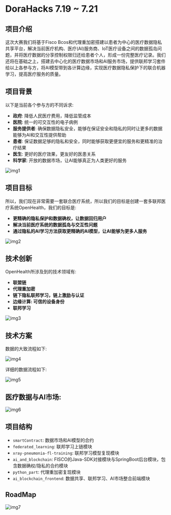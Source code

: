 # DoraHacks 7.19 ~ 7.21

## 项目介绍

这次大赛我们将基于Fisco Bcos和代理重加密搭建以患者为中心的医疗数据隐私共享平台，解决当前医疗机构、医疗(AI)服务商、IoT医疗设备之间的数据孤岛问题，并将医疗数据的分享控制权限归还给患者个人，形成一份完整医疗记录。我们还将在基础之上，搭建去中心化的医疗数据市场和AI服务市场，提供联邦学习套件给以上各参与方，将AI模型带到各计算边缘，实现医疗数据隐私保护下的联合机器学习，提高医疗服务的质量。

## 项目背景

以下是当前各个参与方的不同诉求:

- **政府**: 降低人民医疗费用，降低监管成本
- **医院**: 统一的可交互性的电子病例
- **服务提供者**: 确保数据隐私安全，能够在保证安全和隐私的同时让更多的数据能够为AI和交互性提供帮助
- **患者**: 保证数据足够的隐私和安全，同时能够获取更便宜的服务和更精准的治疗结果
- **医生**: 更好的医疗效果，更友好的医患关系
- **科学家**: 开放的数据市场，让AI能够真正为人类更好的服务

![img1](assets/1.png)

## 项目目标

所以，我们现在非常需要一套联合医疗系统，所以我们的目标是创建一套多联邦医疗系统OpenHealth，我们的目标是:

- **更精确的隐私保护和数据确权，让数据回归用户**
- **解决当前医疗系统的数据孤岛与交互性问题**
- **通过隐私的AI学习方法获取更精确的AI模型，让AI能够为更多人服务**

![img2](assets/2.png)

## 技术创新

OpenHealth所涉及到的技术领域有:

- **联盟链**
- **代理重加密**
- **链下隐私联邦学习，链上激励与认证**
- **边缘计算: 可信的设备身份**
- **联邦学习**

![img3](assets/3.png)



## 技术方案

数据的大致流程如下:

![img4](assets/4.png)

详细的数据流程如下:

![img5](assets/5.png)

## 医疗数据与AI市场:

![img6](assets/6.png)

## 项目结构

- `smartContract`: 数据市场和AI模型的合约
- `federated_learning`: 联邦学习上链模块
- `xray-pneumonia-fl-training`: 联邦学习模型复现模块
- `ai_and_blockchain`: FISCO的Java-SDK对接模块与SpringBoot后台模块，包含数据确权/隐私的合约模块
- `python_part`: 代理重加密复现模块
- `ai_blockchain_frontend`: 数据共享、联邦学习、AI市场整合前端模块

## RoadMap

![img7](assets/7.png)

